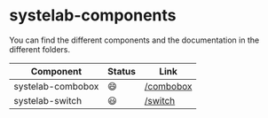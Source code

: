# systelab-components

You can find the different components and the documentation in the different folders.

Component | Status | Link
--------- | ------ | ----
systelab-combobox | :smile: | [/combobox](./combobox)
systelab-switch | :smiley: |  [/switch](./switch)

